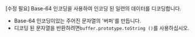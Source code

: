 [수정 필요]
Base-64 인코딩을 사용하여 인코딩 된 일련의 데이터를 디코딩합니다.

- Base-64 인코딩이있는 주어진 문자열의 '버퍼'를 만듭니다.
- 디코딩 된 문자열을 반환하려면`buffer.prototype.toString ()`를 사용하십시오.